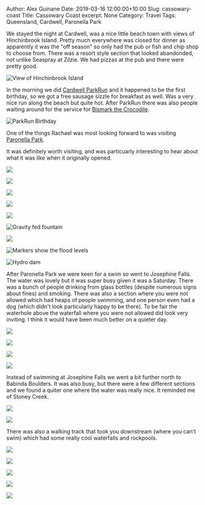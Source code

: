 Author: Alex Guinane
Date: 2019-03-16 12:00:00+10:00
Slug: cassowary-coast
Title: Cassowary Coast
excerpt: None
Category: Travel
Tags: Queensland, Cardwell, Paronella Park

We stayed the night at Cardwell, was a nice little beach town with views of Hinchinbrook Island.
Pretty much everywhere was closed for dinner as apparently it was the "off season" so only had the pub or fish and chip shop to choose from.
There was a resort style section that looked abandonded, not unlike Seaspray at Zilzie.
We had pizzas at the pub and there were pretty good.

![](/images/2019/2019-03-16-cassowary-coast/parkrun2.JPG "View of Hinchinbrook Island")

In the morning we did [Cardwell ParkRun](https://www.strava.com/activities/2215639214) and it happened to be the first birthday, so we got a free sausage sizzle for breakfast as well. Was a very nice run along the beach but quite hot. After ParkRun there was also people waiting around for the service for [Bismark the Crocodile](https://www.abc.net.au/news/2019-03-07/community-mourns-dead-crocodile-bismark/10875514).

![](/images/2019/2019-03-16-cassowary-coast/parkun1.JPG "ParkRun Birthday")


One of the things Rachael was most looking forward to was visiting [Paronella Park](http://www.paronellapark.com.au/).

It was definitely worth visiting, and was particuarly interesting to hear about what it was like when it originally opened.

![](/images/2019/2019-03-16-cassowary-coast/paronella1.JPG)

![](/images/2019/2019-03-16-cassowary-coast/paronella2.JPG)

![](/images/2019/2019-03-16-cassowary-coast/paronella3.JPG)

![](/images/2019/2019-03-16-cassowary-coast/paronella4.JPG)

![](/images/2019/2019-03-16-cassowary-coast/paronella5.JPG)

![](/images/2019/2019-03-16-cassowary-coast/paronella6.JPG "Gravity fed fountain")

![](/images/2019/2019-03-16-cassowary-coast/paronella7.JPG)

![](/images/2019/2019-03-16-cassowary-coast/paronella8.JPG "Markers show the flood levels")

![](/images/2019/2019-03-16-cassowary-coast/paronella9.JPG "Hydro dam")

After Paronella Park we were keen for a swim so went to Josephine Falls. The water was lovely but it was super busy given it was a Saturday.
There was a bunch of people drinking from glass bottles (despite numerous signs about fines) and smoking. There was also a section where you were not allowed which had heaps of people swimming, and one person even had a dog (which didn't look particularly happy to be there). To be fair the waterhole above the waterfall where you were not allowed did look very inviting. I think it would have been much better on a quieter day.

![](/images/2019/2019-03-16-cassowary-coast/JosephineFalls1.JPG)

![](/images/2019/2019-03-16-cassowary-coast/JosephineFalls2.JPG)

![](/images/2019/2019-03-16-cassowary-coast/JosephineFalls3.JPG)

![](/images/2019/2019-03-16-cassowary-coast/JosephineFalls4.JPG)

Instead of swimming at Josephine Falls we went a bit further north to Babinda Boulders. It was also busy, but there were a few different sections and we found a quiter one where the water was really nice. It reminded me of Stoney Creek.

![](/images/2019/2019-03-16-cassowary-coast/BabindaBoulders1.JPG)

![](/images/2019/2019-03-16-cassowary-coast/BabindaBoulders2.JPG)

There was also a walking track that took you downstream (where you can't swim) which had some really cool waterfalls and rockpools.

![](/images/2019/2019-03-16-cassowary-coast/BabindaBoulders3.JPG)

![](/images/2019/2019-03-16-cassowary-coast/BabindaBoulders4.JPG)

![](/images/2019/2019-03-16-cassowary-coast/BabindaBoulders5.JPG)

![](/images/2019/2019-03-16-cassowary-coast/BabindaBoulders6.JPG)

![](/images/2019/2019-03-16-cassowary-coast/BabindaBoulders7.JPG)
